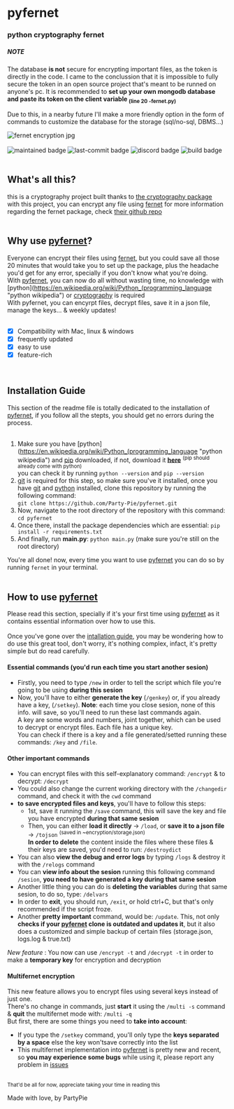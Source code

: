 [docfernet]: https://cryptography.io/en/latest/fernet/# "fernet pip doc"
[repofernet]: https://github.com/Party-Pie/pyfernet "pyfernet github repo"

# pyfernet
### python cryptography fernet  
##### NOTE
The database **is not** secure for encrypting important files, as the token is directly in the code. I came to the conclussion that it is impossible to fully secure the token in an open source project that's meant to be runned on anyone's pc. It is recommended to **set up your own mongodb database and paste its token on the client variable <sub>(line 20 -fernet.py)</sub>**
  
Due to this, in a nearby future I'll make a more friendly option in the form of commands to customize the database for the storage (sql/no-sql, DBMS...)

![fernet encryption jpg](https://cdn.pixabay.com/photo/2015/12/13/15/32/cryptographic-1091257_960_720.jpg)  
<br>
![maintained badge](https://img.shields.io/maintenance/yes/2023?logo=github&logoColor=gold)
![last-commit badge](https://img.shields.io/github/last-commit/Party-Pie/pyfernet?color=gold&logo=github&logoColor=gold)
![discord badge](https://img.shields.io/badge/discord-P4rtyPi5%236988-gold?logo=discord)
![build badge](https://img.shields.io/appveyor/build/Party-Pie/pyfernet?color=gold&label=build&logo=AppVeyor&logoColor=yellow)
<br>
<br>
## What's all this?  
this is a cryptography project built thanks to [the cryptography package](https://pypi.org/project/cryptography/ "cryptography pip package")  
with this project, you can encrypt any file using [fernet][docfernet] 
for more information regarding the fernet package, check [their github repo](https://github.com/fernet "fernet package github repo")  
<br>
## Why use [pyfernet][repofernet]?  
Everyone can encrypt their files using [fernet][docfernet], but you could save all those 20 minutes that would take you to set up the package,
plus the headache you'd get for any error, specially if you don't know what you're doing.  
With [pyfernet][repofernet], you can now do all without wasting time, no knowledge with [python](https://en.wikipedia.org/wiki/Python_(programming_language "python wikipedia")
 or [cryptography](https://en.wikipedia.org/wiki/Cryptography, "cryptography wikipedia") is required  
 With pyfernet, you can encyrpt files, decrypt files, save it in a json file, manage the keys... & weekly updates!  
 <br>
 - [x] Compatibility with Mac, linux & windows
 - [x] frequently updated
 - [x] easy to use  
 - [x] feature-rich
 <br>
 
 ## Installation Guide  
 This section of the readme file is totally dedicated to the installation of [pyfernet][repofernet], if you follow all the stepts, you should get no errors
 during the process.  
 <br>
 1. Make sure you have [python](https://en.wikipedia.org/wiki/Python_(programming_language "python wikipedia") and [pip](https://en.wikipedia.org/wiki/Pip_(package_manager) "pip wikipedia") downloaded, if not, download it [**here**](https://www.python.org/ "python web") <sup>(pip should already come with python)</sup>  
 you can check it by running ```python --version``` and ```pip --version```  
 2. [git](https://git-scm.com/ "git website") is required for this step, so make sure you've it installed, once you have [git](https://git-scm.com/ "git website") and [python](https://www.python.org/ "python website") installed, clone this repository by running the following command:  
 ```git clone https://github.com/Party-Pie/pyfernet.git```  
 3. Now, navigate to the root directory of the repository with this command: ```cd pyfernet```  
 4. Once there, install the package dependencies which are essential:  ```pip install -r requirements.txt```  
 5. And finally, run **main.py**: ```python main.py``` (make sure you're still on the root directory)  
    
 
 You're all done! now, every time you want to use [pyfernet][repofernet] you can do so by running ```fernet``` in your terminal.  
 <br>
 ## **How to use [pyfernet][repofernet]**
 Please read this section, specially if it's your first time using [pyfernet][repofernet] as it contains essential information over how to use this.  
 <br>
 Once you've gone over the [intallation guide](https://github.com/Party-Pie/pyfernet#installation-guide "README.md installation guide"), you may be wondering how to do use this great tool, don't worry, it's nothing complex, infact, it's pretty simple but do read carefully.  
  #### Essential commands (you'd run each time you start another sesion)
 * Firstly, you need to type ```/new``` in order to tell the script which file you're going to be using **during this sesion**
 * Now, you'll have to either **generate the key** (```/genkey```) or, if you already have a key, (```/setkey```). **Note**: each time you close sesion, none of this info. will save, so you'll need to run these last commands again.  
 A key are some words and numbers, joint together, which can be used to decrypt or encrypt files. Each file has a unique key.  
 You can check if there is a key and a file generated/setted running these commands: ```/key``` and ```/file```.  
#### Other important commands  
* You can encrypt files with this self-explanatory command: ```/encrypt``` & to decrypt: ```/decrypt```  
* You could also change the current working directory with the ```/changedir``` command, and check it with the ```cwd``` command  
* **to save encrypted files and keys**, you'll have to follow this steps:  
   * 1st, save it running the ```/save``` command, this will save the key and file you have encrypted **during that same sesion**  
   * Then, you can either **load it directly** -> ```/load```, or **save it to a json file** -> ```/tojson``` <sup>(saved in ~encryption/storage.json)</sup>  
   **In order to delete** the content inside the files where these files & their keys are saved, you'd need to run: ```/destroydict```  
* You can also **view the debug and error logs** by typing ```/logs``` & destroy it with the ```/relogs``` command  
* You can **view info about the sesion** running this following command ```/sesion```, **you need to have generated a key during that same sesion**  
* Another little thing you can do is **deleting the variables** during that same sesion, to do so, type: ```/delvars```  
* In order to **exit**, you should run, ```/exit```, or hold ctrl+C, but that's only recommended if the script froze.  
* Another **pretty important** command, would be: ```/update```. This, not only **checks if your [pyfernet][repofernet] clone is outdated and updates it**, but it also does a customized and simple backup of certain files (storage.json, logs.log & true.txt)
  
*New feature* : You now can use ```/encrypt -t``` and ```/decrypt -t``` in order to make a **temporary key** for encryption and decryption  

#### Multifernet encryption  
This new feature allows you to encrypt files using several keys instead of just one.  
There's no change in commands, just **start** it using the ```/multi -s``` command & **quit** the multifernet mode with: ```/multi -q```  
But first, there are some things you need to **take into account**:
* If you type the ```/setkey``` command, you'll only type the **keys separated by a space** else the key won'tsave correctly into the list
* This multifernet implementation into [pyfernet][repofernet] is pretty new and recent, so **you may experience some bugs** while using it, please report any problem in [issues](https://github.com/Party-Pie/pyfernet/issues "pyfernet issues tab")

<br>
<sup>That'd be all for now, appreciate taking your time in reading this</sup>
  
Made with love, by PartyPie
